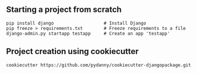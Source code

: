 ## Starting a project from scratch
    pip install django                   # Install Django
    pip freeze > requirements.txt        # Freeze requirements to a file
    django-admin.py startapp testapp     # Create an app 'testapp'
    
## Project creation using cookiecutter    
    cookiecutter https://github.com/pydanny/cookiecutter-djangopackage.git
